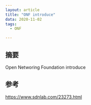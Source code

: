 ```yaml
---
layout: article
title: "ONF introduce"
data: 2020-11-02
tags:
  - ONF

---
```


## 摘要

Open Networing Foundation introduce

## 参考

<https://www.sdnlab.com/23273.html>
